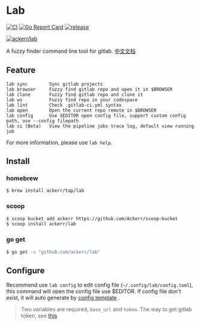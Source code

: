 # Lab

[![CI](https://github.com/Ackerr/lab/workflows/CI/badge.svg)](https://github.com/Ackerr/lab)
[![Go Report Card](https://goreportcard.com/badge/github.com/ackerr/lab)](https://goreportcard.com/report/github.com/ackerr/lab)
[![release](https://img.shields.io/github/v/release/ackerr/lab.svg)](https://github.com/ackerr/lab/releases)

[![ackerr/lab](https://res.cloudinary.com/marcomontalbano/image/upload/v1606925692/video_to_markdown/images/youtube--qqKW9SQqjF0-c05b58ac6eb4c4700831b2b3070cd403.jpg)](https://www.youtube.com/watch?v=qqKW9SQqjF0 "ackerr/lab")

A fuzzy finder command line tool for gitlab. [中文文档](./README-CN.md)

## Feature

```
lab sync        Sync gitlab projects
lab browser     Fuzzy find gitlab repo and open it in $BROWSER
lab clone       Fuzzy find gitlab repo and clone it
lab ws          Fuzzy find repo in your codespace
lab lint        Check .gitlab-ci.yml syntax
lab open        Open the current repo remote in $BROWSER
lab config      Use $EDITOR open config file, support custom config path, use --config filepath
lab ci (Beta)   View the pipeline jobs trace log, default view running job
```

For more information, please use `lab help`.

## Install

### homebrew

```bash
$ brew install ackerr/tap/lab
```

### scoop

```bash
$ scoop bucket add ackerr https://github.com/Ackerr/scoop-bucket
$ scoop install ackerr/lab
```

### go get

```bash
$ go get -u "github.com/ackerr/lab"
```

## Configure

Recommend use `lab config` to edit config file (`~/.config/lab/config.toml`), this command will open the config file use $EDITOR. If config file don't exist, it will auto generate by [config template](https://github.com/Ackerr/lab/blob/master/config.toml) . 

> Two variables are required, `base_url` and `token`. The way to get gitlab token, see [this](https://docs.gitlab.com/ee/user/profile/personal_access_tokens.html#creating-a-personal-access-token)
